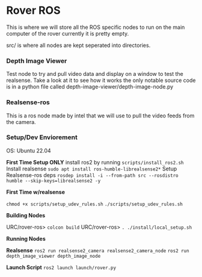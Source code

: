 # Rover ROS
This is where we will store all the ROS specific nodes to run on the main computer of the rover currently it is pretty empty.


src/ is where all nodes are kept seperated into directories.


### Depth Image Viewer
Test node to try and pull video data and display on a window to test the realsense.
Take a look at it to see how it works
the only notable source code is in a python file called 
depth-image-viewer/depth-image-node.py 



### Realsense-ros
This is a ros node made by intel that we will use to pull the video feeds from the camera.



### Setup/Dev Enviorement

OS: Ubuntu 22.04

**First Time Setup ONLY**
install ros2 by running
`scripts/install_ros2.sh`
Install realsense
`sudo apt install ros-humble-librealsense2*`
Setup Realsense-ros deps
`rosdep install -i --from-path src --rosdistro humble --skip-keys=librealsense2 -y`




**First Time w/realsense**

`chmod +x scripts/setup_udev_rules.sh`
`./scripts/setup_udev_rules.sh`

**Building Nodes**

URC/rover-ros> `colcon build`
URC/rover-ros> `. ./install/local_setup.sh`


**Running Nodes**

**Realsense**
`ros2 run realsense2_camera realsense2_camera_node`
`ros2 run depth_image_viewer depth_image_node`

**Launch Script**
`ros2 launch launch/rover.py`










